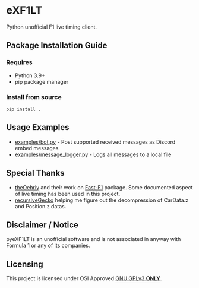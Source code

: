 # eXF1LT
Python unofficial F1 live timing client.

## Package Installation Guide
### Requires
* Python 3.9+
* pip package manager

### Install from source
```console
pip install .
```

## Usage Examples
* [examples/bot.py](./examples/bot.py) - Post supported received messages as Discord embed messages
* [examples/message_logger.py](./examples/message_logger.py) - Logs all messages to a local file

## Special Thanks
* [theOehrly](https://github.com/theOehrly) and their work on [Fast-F1](https://github.com/theOehrly/Fast-F1) package. Some documented aspect of live timing has been used in this project.
* [recursiveGecko](https://github.com/recursiveGecko) helping me figure out the decompression of CarData.z and Position.z datas.

## Disclaimer / Notice
pyeXF1LT is an unofficial software and is not associated in anyway with Formula 1 or any of its companies.

## Licensing
This project is licensed under OSI Approved [GNU GPLv3 **ONLY**](./LICENSE.md).
